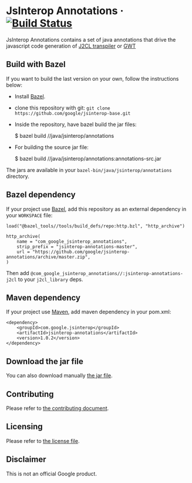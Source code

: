 # JsInterop Annotations   &middot; [![Build Status](https://secure.travis-ci.org/google/jsinterop-base.png?branch=master)](http://travis-ci.org/google/jsinterop-base)

JsInterop Annotations contains a set of java annotations that drive the
javascript code generation of [J2CL transpiler](https://github.com/google/j2cl)
or [GWT](https://github.com/gwtproject/gwt)

Build with Bazel
----------------
If you want to build the last version on your own, follow the instructions
below:

- Install [Bazel](https://bazel.build/versions/master/docs/install.html).
- clone this repository with git: `git clone https://github.com/google/jsinterop-base.git`
- Inside the repository, have bazel build the jar files:

    $ bazel build //java/jsinterop/annotations

 - For building the source jar file:

    $ bazel build //java/jsinterop/annotations:annotations-src.jar

The jars are available in your `bazel-bin/java/jsinterop/annotations` directory.

Bazel dependency
----------------
If your project use [Bazel](https://bazel.build), add this repository as an
external dependency in your `WORKSPACE` file:

```
load("@bazel_tools//tools/build_defs/repo:http.bzl", "http_archive")

http_archive(
    name = "com_google_jsinterop_annotations",
    strip_prefix = "jsinterop-annotations-master",
    url = "https://github.com/google/jsinterop-annotations/archive/master.zip",
)
```

Then add `@com_google_jsinterop_annotations//:jsinterop-annotations-j2cl` to
your `j2cl_library` deps.

Maven dependency
----------------
If your project use [Maven](https://maven.apache.org), add maven dependency in
your pom.xml:

    <dependency>
        <groupId>com.google.jsinterop</groupId>
        <artifactId>jsinterop-annotations</artifactId>
        <version>1.0.2</version>
    </dependency>



Download the jar file
----------------------
You can also download manually [the jar file](https://repo1.maven.org/maven2/com/google/jsinterop/jsinterop-annotations/1.0.2/jsinterop-annotations-1.0.2.jar).

Contributing
------------
Please refer to [the contributing document](CONTRIBUTING.md).

Licensing
---------
Please refer to [the license file](LICENSE).

Disclaimer
----------
This is not an official Google product.

